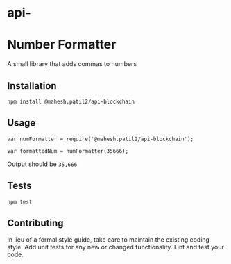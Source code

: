 # api-

Number Formatter
=========

A small library that adds commas to numbers

## Installation

  `npm install @mahesh.patil2/api-blockchain`

## Usage

    var numFormatter = require('@mahesh.patil2/api-blockchain');

    var formattedNum = numFormatter(35666);
  
  
  Output should be `35,666`


## Tests

  `npm test`

## Contributing

In lieu of a formal style guide, take care to maintain the existing coding style. Add unit tests for any new or changed functionality. Lint and test your code.